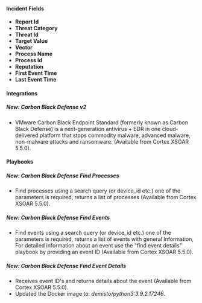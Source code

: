 
#### Incident Fields
- **Report Id**
- **Threat Category**
- **Threat Id**
- **Target Value**
- **Vector**
- **Process Name**
- **Process Id**
- **Reputation**
- **First Event Time**
- **Last Event Time**

#### Integrations
##### New: Carbon Black Defense v2
- VMware Carbon Black Endpoint Standard (formerly known as Carbon Black Defense) is a next-generation antivirus + EDR in one cloud-delivered platform that stops commodity malware, advanced malware, non-malware attacks and ransomware. (Available from Cortex XSOAR 5.5.0).

#### Playbooks
##### New: Carbon Black Defense Find Processes
- Find processes using a search query (or device_id etc.) one of the parameters is required, returns a list of processes (Available from Cortex XSOAR 5.5.0).
##### New: Carbon Black Defense Find Events
- Find events using a search query (or device_id etc.) one of the parameters is required, returns a list of events with general Information, For detailed information about an event use the "find event details" playbook by providing an event ID (Available from Cortex XSOAR 5.5.0).
##### New: Carbon Black Defense Find Event Details
- Receives event ID's and returns details about the event (Available from Cortex XSOAR 5.5.0).
- Updated the Docker image to: *demisto/python3:3.9.2.17246*.